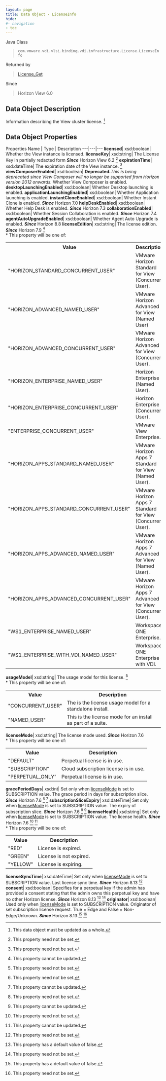 ```yaml
---
layout: page
title: Data Object - LicenseInfo
hide:
#- navigation
- toc
---
```






Java Class
> `com.vmware.vdi.vlsi.binding.vdi.infrastructure.License.LicenseInfo`

Returned by
> [License_Get](vdi.infrastructure.License.md#get)

Since
> Horizon View 6.0


## Data Object Description

Information describing the View cluster license.
 [^167]



## Data Object Properties
Properties
Name |  Type |  Description
---|---|---
**licensed**|  xsd:boolean|  Whether the View instance is licensed.
**licenseKey**|  xsd:string|  The License Key in partially redacted form  **_Since_** Horizon View 6.2 [^1]
**expirationTime**|  xsd:dateTime|  The expiration date of the View instance. [^1]
**viewComposerEnabled**|  xsd:boolean| **Deprecated.**_This is being deprecated since View Composer will no longer be supported from Horizon version 2012 onwards._ Whether View Composer is enabled.
**desktopLaunchingEnabled**|  xsd:boolean|  Whether Desktop launching is enabled.
**applicationLaunchingEnabled**|  xsd:boolean|  Whether Application launching is enabled.
**instantCloneEnabled**|  xsd:boolean|  Whether Instant Clone is enabled.  **_Since_** Horizon 7.0
**helpDeskEnabled**|  xsd:boolean|  Whether Help Desk is enabled.  **_Since_** Horizon 7.3
**collaborationEnabled**|  xsd:boolean|  Whether Session Collaboration is enabled.  **_Since_** Horizon 7.4
**agentAutoUpgradeEnabled**|  xsd:boolean|  Whether Agent Auto Upgrade is enabled.  **_Since_** Horizon 8.8
**licenseEdition**|  xsd:string|  The license edition.  **_Since_** Horizon 7.9 [^2]<br>* This property will be one of:<br><table><tr><th>Value</th><th>Description</th></tr><tr><td>"HORIZON_STANDARD_CONCURRENT_USER"</td><td>VMware Horizon Standard for View (Concurrent User).</td></tr><tr><td>"HORIZON_ADVANCED_NAMED_USER"</td><td>VMware Horizon Advanced for View (Named User)</td></tr><tr><td>"HORIZON_ADVANCED_CONCURRENT_USER"</td><td>VMware Horizon Advanced for View (Concurrent User).</td></tr><tr><td>"HORIZON_ENTERPRISE_NAMED_USER"</td><td>Horizon Enterprise (Named User).</td></tr><tr><td>"HORIZON_ENTERPRISE_CONCURRENT_USER"</td><td>Horizon Enterprise (Concurrent User).</td></tr><tr><td>"ENTERPRISE_CONCURRENT_USER"</td><td>VMware View Enterprise.</td></tr><tr><td>"HORIZON_APPS_STANDARD_NAMED_USER"</td><td>VMware Horizon Apps 7 Standard for View (Named User).</td></tr><tr><td>"HORIZON_APPS_STANDARD_CONCURRENT_USER"</td><td>VMware Horizon Apps 7 Standard for View (Concurrent User).</td></tr><tr><td>"HORIZON_APPS_ADVANCED_NAMED_USER"</td><td>VMware Horizon Apps 7 Advanced for View (Named User).</td></tr><tr><td>"HORIZON_APPS_ADVANCED_CONCURRENT_USER"</td><td>VMware Horizon Apps 7 Advanced for View (Concurrent User).</td></tr><tr><td>"WS1_ENTERPRISE_NAMED_USER"</td><td>Workspace ONE Enterprise.</td></tr><tr><td>"WS1_ENTERPRISE_WITH_VDI_NAMED_USER"</td><td>Workspace ONE Enterprise with VDI.</td></tr></table>
**usageModel**|  xsd:string|  The usage model for this license. [^1]<br>* This property will be one of:<br><table><tr><th>Value</th><th>Description</th></tr><tr><td>"CONCURRENT_USER"</td><td>The is the license usage model for a standalone install.</td></tr><tr><td>"NAMED_USER"</td><td>This is the license mode for an install as part of a suite.</td></tr></table>
**licenseMode**|  xsd:string|  The license mode used.  **_Since_** Horizon 7.6<br>* This property will be one of:<br><table><tr><th>Value</th><th>Description</th></tr><tr><td>"DEFAULT"</td><td>Perpetual license is in use.</td></tr><tr><td>"SUBSCRIPTION"</td><td>Cloud subscription license is in use.</td></tr><tr><td>"PERPETUAL_ONLY"</td><td>Perpetual license is in use.</td></tr></table>
**gracePeriodDays**|  xsd:int|  Set only when [licenseMode](vdi.infrastructure.License.LicenseInfo.md#licenseMode) is set to SUBSCRIPTION value. The grace period in days for subscription slice.  **_Since_** Horizon 7.6 [^1] [^2]
**subscriptionSliceExpiry**|  xsd:dateTime|  Set only when [licenseMode](vdi.infrastructure.License.LicenseInfo.md#licenseMode) is set to SUBSCRIPTION value. The expiry of subscription slice.  **_Since_** Horizon 7.6 [^1] [^2]
**licenseHealth**|  xsd:string|  Set only when [licenseMode](vdi.infrastructure.License.LicenseInfo.md#licenseMode) is set to SUBSCRIPTION value. The license health.  **_Since_** Horizon 7.6 [^1] [^2]<br>* This property will be one of:<br><table><tr><th>Value</th><th>Description</th></tr><tr><td>"RED"</td><td>License is expired.</td></tr><tr><td>"GREEN"</td><td>License is not expired.</td></tr><tr><td>"YELLOW"</td><td>License is expiring.</td></tr></table>
**licenseSyncTime**|  xsd:dateTime|  Set only when [licenseMode](vdi.infrastructure.License.LicenseInfo.md#licenseMode) is set to SUBSCRIPTION value. Last license sync time.  **_Since_** Horizon 8.13 [^1]
**consent**|  xsd:boolean|  Specifies for a perpetual key if the admin has provided a consent stating that the admin owns this perpetual key and have no other Horizon license.  **_Since_** Horizon 8.13 [^5] [^1]
**originator**|  xsd:boolean|  Used only when [licenseMode](vdi.infrastructure.License.LicenseInfo.md#licenseMode) is set to SUBSCRIPTION value. Originator of set subscription license request. True = Edge and False = Non-Edge/Unknown.  **_Since_** Horizon 8.13 [^5] [^1]


 


[^1]: This property need not be set.
[^2]: This property cannot be updated.
[^5]: This property has a default value of false.
[^167]: This data object must be updated as a whole.